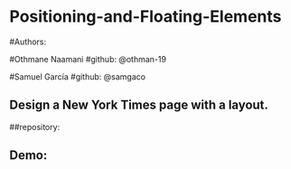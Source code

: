# Positioning-and-Floating-Elements

#Authors:

#Othmane Naamani 
#github: @othman-19

#Samuel García 
#github: @samgaco


## Design a New York Times page with a layout.

##repository:
## Demo: 
